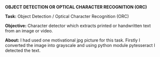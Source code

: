 **OBJECT DETECTION OR OPTICAL CHARACTER RECOGNITION (ORC)**


**Task:** Object Detection / Optical Character Recognition (ORC)

**Objective:** Character detector which extracts printed or handwritten text from an image or video.

**About:**
I had used one motivational jpg picture for this task. Firstly I converted the image into grayscale and using python module pytesseract I detected the text.
